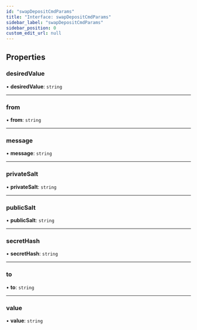 ```yaml
---
id: "swapDepositCmdParams"
title: "Interface: swapDepositCmdParams"
sidebar_label: "swapDepositCmdParams"
sidebar_position: 0
custom_edit_url: null
---
```


## Properties

### desiredValue

• **desiredValue**: `string`

___

### from

• **from**: `string`

___

### message

• **message**: `string`

___

### privateSalt

• **privateSalt**: `string`

___

### publicSalt

• **publicSalt**: `string`

___

### secretHash

• **secretHash**: `string`

___

### to

• **to**: `string`

___

### value

• **value**: `string`
